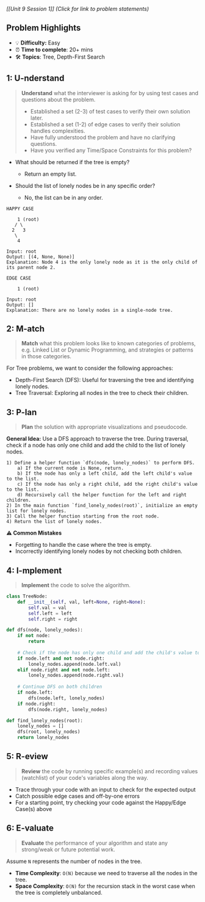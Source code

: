*[[Unit 9 Session 1]] (Click for link to problem statements)*

## Problem Highlights

* 💡 **Difficulty:** Easy
* ⏰ **Time to complete**: 20+ mins
* 🛠️ **Topics**: Tree, Depth-First Search
    
## 1: U-nderstand
 
> **Understand** what the interviewer is asking for by using test cases and questions about the problem.
> - Established a set (2-3) of test cases to verify their own solution later.
> - Established a set (1-2) of edge cases to verify their solution handles complexities.
> - Have fully understood the problem and have no clarifying questions.
> - Have you verified any Time/Space Constraints for this problem?

- What should be returned if the tree is empty?
    - Return an empty list.

- Should the list of lonely nodes be in any specific order?
    - No, the list can be in any order.

```
HAPPY CASE

    1 (root)
   / \
  2   3
   \
    4

Input: root
Output: [(4, None, None)]
Explanation: Node 4 is the only lonely node as it is the only child of its parent node 2.
```
```
EDGE CASE

    1 (root)

Input: root
Output: []
Explanation: There are no lonely nodes in a single-node tree.
```
    
## 2: M-atch

> **Match** what this problem looks like to known categories of problems, e.g. Linked List or Dynamic Programming, and strategies or patterns in those categories.

For Tree problems, we want to consider the following approaches:

- Depth-First Search (DFS): Useful for traversing the tree and identifying lonely nodes.
- Tree Traversal: Exploring all nodes in the tree to check their children.

## 3: P-lan

> **Plan** the solution with appropriate visualizations and pseudocode.

**General Idea:** Use a DFS approach to traverse the tree. During traversal, check if a node has only one child and add the child to the list of lonely nodes.

```
1) Define a helper function `dfs(node, lonely_nodes)` to perform DFS.
    a) If the current node is None, return.
    b) If the node has only a left child, add the left child's value to the list.
    c) If the node has only a right child, add the right child's value to the list.
    d) Recursively call the helper function for the left and right children.
2) In the main function `find_lonely_nodes(root)`, initialize an empty list for lonely nodes.
3) Call the helper function starting from the root node.
4) Return the list of lonely nodes.
```

**⚠️ Common Mistakes**

- Forgetting to handle the case where the tree is empty.
- Incorrectly identifying lonely nodes by not checking both children.

## 4: I-mplement

> **Implement** the code to solve the algorithm.

```python
class TreeNode:
    def __init__(self, val, left=None, right=None):
        self.val = val
        self.left = left
        self.right = right

def dfs(node, lonely_nodes):
    if not node:
        return
    
    # Check if the node has only one child and add the child's value to the list
    if node.left and not node.right:
        lonely_nodes.append(node.left.val)
    elif node.right and not node.left:
        lonely_nodes.append(node.right.val)
    
    # Continue DFS on both children
    if node.left:
        dfs(node.left, lonely_nodes)
    if node.right:
        dfs(node.right, lonely_nodes)

def find_lonely_nodes(root):
    lonely_nodes = []
    dfs(root, lonely_nodes)
    return lonely_nodes
```
 
## 5: R-eview

> **Review** the code by running specific example(s) and recording values (watchlist) of your code's variables along the way.

- Trace through your code with an input to check for the expected output
- Catch possible edge cases and off-by-one errors
- For a starting point, try checking your code against the Happy/Edge Case(s) above

## 6: E-valuate

> **Evaluate** the performance of your algorithm and state any strong/weak or future potential work.

Assume `N` represents the number of nodes in the tree.

* **Time Complexity**: `O(N)` because we need to traverse all the nodes in the tree.
* **Space Complexity**: `O(N)` for the recursion stack in the worst case when the tree is completely unbalanced.